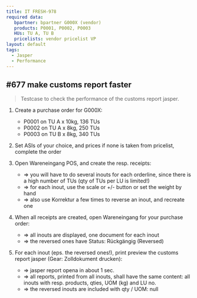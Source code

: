 ```yaml
---
title: IT FRESH-978
required data:
   bpartner: bpartner G000X (vendor)
   products: P0001, P0002, P0003
   HUs: TU A, TU B
   pricelists: vendor pricelist VP   
layout: default
tags:
  - Jasper
  - Performance
---
```

## #677 make customs report faster

> Testcase to check the performance of the customs report jasper.

1. Create a purchase order for G000X:
	* P0001 on TU A x 10kg, 136 TUs
	* P0002 on TU A x 8kg, 250 TUs
	* P0003 on TU B x 8kg, 340 TUs
	
1. Set ASIs of your choice, and prices if none is taken from pricelist, complete the order

1. Open Wareneingang POS, and create the resp. receipts:
	* => you will have to do several inouts for each orderline, since there is a high number of TUs (qty of TUs per LU is limited!)
	* => for each inout, use the scale or +/- button or set the weight by hand
	* => also use Korrektur a few times to reverse an inout, and recreate one
	
1. When all receipts are created, open Wareneingang for your purchase order:
	* => all inouts are displayed, one document for each inout
	* => the reversed ones have Status: Rückgängig (Reversed)
	
1. For each inout (eps. the reversed ones!), print preview the customs report jasper (Gear: Zolldokument drucken):
	* => jasper report opena in about 1 sec.
	* => all reports, printed from all inouts, shall have the same content: all inouts with resp. products, qties, UOM (kg) and LU no.
	* => the reversed inouts are included with qty / UOM: null